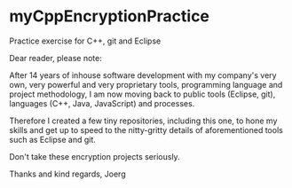myCppEncryptionPractice
=======================

Practice exercise for C++, git and Eclipse

Dear reader, please note:

After 14 years of inhouse software development with my company's very own, very powerful and very proprietary tools,
programming language and project methodology, I am now moving back to public tools (Eclipse, git), languages (C++,
Java, JavaScript) and processes.

Therefore I created a few tiny repositories, including this one, to hone my skills and get up to speed to the
nitty-gritty details of aforementioned tools such as Eclipse and git.

Don't take these encryption projects seriously.

Thanks and kind regards, Joerg
